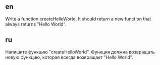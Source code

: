 ## en
Write a function createHelloWorld. It should return a new function that always returns "Hello World".

## ru
Напишите функцию "createHelloWorld". Функция должна возвращать новую функцию, которая всегда возвращает "Hello World".